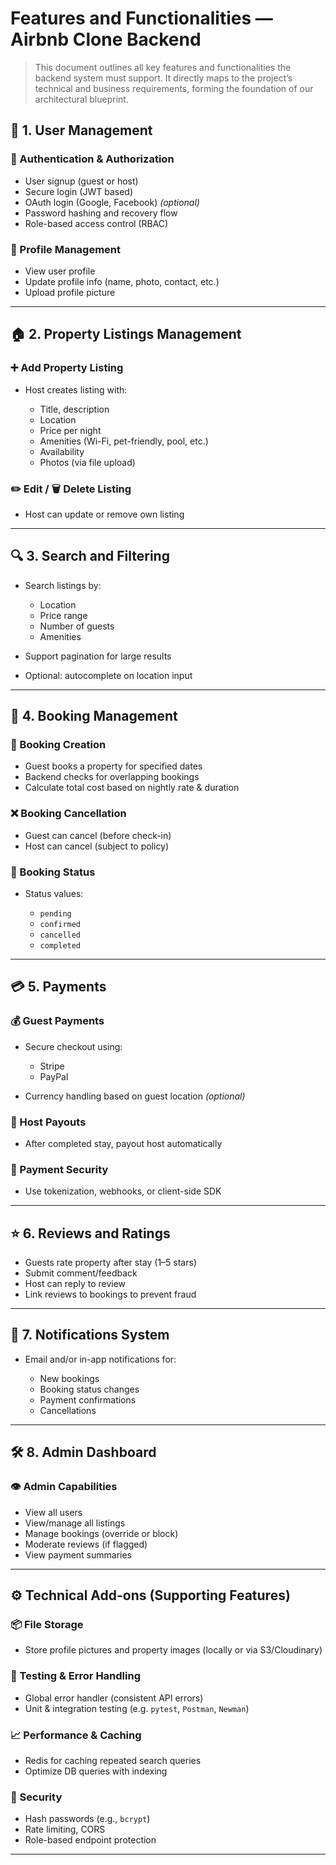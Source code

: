 # Features and Functionalities — Airbnb Clone Backend

> This document outlines all key features and functionalities the backend system must support. It directly maps to the project’s technical and business requirements, forming the foundation of our architectural blueprint.

## 📁 1. User Management

### 🔐 Authentication & Authorization

* User signup (guest or host)
* Secure login (JWT based)
* OAuth login (Google, Facebook) *(optional)*
* Password hashing and recovery flow
* Role-based access control (RBAC)

### 👤 Profile Management

* View user profile
* Update profile info (name, photo, contact, etc.)
* Upload profile picture

---

## 🏠 2. Property Listings Management

### ➕ Add Property Listing

* Host creates listing with:

  * Title, description
  * Location
  * Price per night
  * Amenities (Wi-Fi, pet-friendly, pool, etc.)
  * Availability
  * Photos (via file upload)

### ✏️ Edit / 🗑 Delete Listing

* Host can update or remove own listing

---

## 🔍 3. Search and Filtering

* Search listings by:

  * Location
  * Price range
  * Number of guests
  * Amenities
* Support pagination for large results
* Optional: autocomplete on location input

---

## 📆 4. Booking Management

### 📌 Booking Creation

* Guest books a property for specified dates
* Backend checks for overlapping bookings
* Calculate total cost based on nightly rate & duration

### ❌ Booking Cancellation

* Guest can cancel (before check-in)
* Host can cancel (subject to policy)

### 🚦 Booking Status

* Status values:

  * `pending`
  * `confirmed`
  * `cancelled`
  * `completed`

---

## 💳 5. Payments

### 💰 Guest Payments

* Secure checkout using:

  * Stripe
  * PayPal
* Currency handling based on guest location *(optional)*

### 💸 Host Payouts

* After completed stay, payout host automatically

### 🔐 Payment Security

* Use tokenization, webhooks, or client-side SDK

---

## ⭐ 6. Reviews and Ratings

* Guests rate property after stay (1–5 stars)
* Submit comment/feedback
* Host can reply to review
* Link reviews to bookings to prevent fraud

---

## 🔔 7. Notifications System

* Email and/or in-app notifications for:

  * New bookings
  * Booking status changes
  * Payment confirmations
  * Cancellations

---

## 🛠 8. Admin Dashboard

### 👁 Admin Capabilities

* View all users
* View/manage all listings
* Manage bookings (override or block)
* Moderate reviews (if flagged)
* View payment summaries

---

## ⚙️ Technical Add-ons (Supporting Features)

### 📦 File Storage

* Store profile pictures and property images (locally or via S3/Cloudinary)

### 🧪 Testing & Error Handling

* Global error handler (consistent API errors)
* Unit & integration testing (e.g. `pytest`, `Postman`, `Newman`)

### 📈 Performance & Caching

* Redis for caching repeated search queries
* Optimize DB queries with indexing

### 🔐 Security

* Hash passwords (e.g., `bcrypt`)
* Rate limiting, CORS
* Role-based endpoint protection

---

